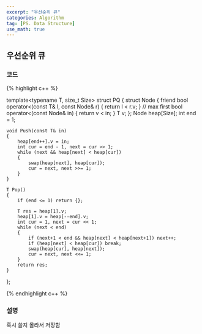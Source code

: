 ```yaml
---
excerpt: "우선순위 큐"
categories: Algorithm
tag: [PS. Data Structure]
use_math: true
---
```


## 우선순위 큐

### 코드

{% highlight c++ %}

template<typename T, size_t Size>
struct PQ
{
	struct Node
	{
		friend bool operator<(const T& l, const Node& r) { return l < r.v; } // max first
		bool operator<(const Node& in) { return v < in; }
		T v;
	};
	Node heap[Size];
	int end = 1;

	void Push(const T& in)
	{
		heap[end++].v = in;
		int cur = end - 1, next = cur >> 1;
		while (next && heap[next] < heap[cur])
		{
			swap(heap[next], heap[cur]);
			cur = next, next >>= 1;
		}		
	}
	
	T Pop()
	{
		if (end <= 1) return {};
	
		T res = heap[1].v;
		heap[1].v = heap[--end].v;
		int cur = 1, next = cur << 1;
		while (next < end)
		{
			if (next+1 < end && heap[next] < heap[next+1]) next++;
			if (heap[next] < heap[cur]) break;
			swap(heap[cur], heap[next]);
			cur = next, next <<= 1;
		}
		return res;
	}
};

{% endhighlight c++ %}

### 설명

혹시 쓸지 몰라서 저장함



